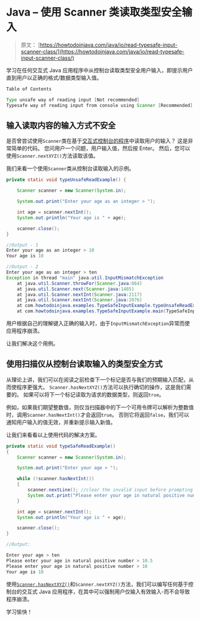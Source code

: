 # Java – 使用 Scanner 类读取类型安全输入

> 原文： [https://howtodoinjava.com/java/io/read-typesafe-input-scanner-class/](https://howtodoinjava.com/java/io/read-typesafe-input-scanner-class/)

学习在任何交互式 Java 应用程序中从控制台读取类型安全用户输入，即提示用户直到用户以正确的格式/数据类型输入值。

```java
Table of Contents

Type unsafe way of reading input [Not recommended]
Typesafe way of reading input from console using Scanner [Recommended]
```

## 输入读取内容的输入方式不安全

是否曾尝试使用`Scanner`类在基于[交互式控制台的程序](https://howtodoinjava.com/java/io/java-io-how-to-read-input-from-console/)中读取用户的输入？ 这是非常简单的代码。 您问用户一个问题，用户输入值，然后按 Enter。 然后，您可以使用`Scanner.nextXYZ()`方法读取该值。

我们来看一个使用`Scanner`类从控制台读取输入的示例。

```java
private static void typeUnsafeReadExample() {

	Scanner scanner = new Scanner(System.in);

	System.out.print("Enter your age as an integer > ");

	int age = scanner.nextInt();
	System.out.println("Your age is " + age);

	scanner.close();
}

//Output - 1
Enter your age as an integer > 10
Your age is 10

//Output - 2
Enter your age as an integer > ten
Exception in thread "main" java.util.InputMismatchException
	at java.util.Scanner.throwFor(Scanner.java:864)
	at java.util.Scanner.next(Scanner.java:1485)
	at java.util.Scanner.nextInt(Scanner.java:2117)
	at java.util.Scanner.nextInt(Scanner.java:2076)
	at com.howtodoinjava.examples.TypeSafeInputExample.typeUnsafeReadExample(TypeSafeInputExample.java:19)
	at com.howtodoinjava.examples.TypeSafeInputExample.main(TypeSafeInputExample.java:9)

```

用户根据自己的理解键入正确的输入时，由于`InputMismatchException`异常而使应用程序崩溃。

让我们解决这个用例。

## 使用扫描仪从控制台读取输入的类型安全方式

从理论上讲，我们可以在阅读之前检查下一个标记是否与我们的预期输入匹配，从而使程序更强大。 `Scanner.hasNextXYZ()`方法可以执行确切的操作，这是我们需要的。 如果可以将下一个标记读取为请求的数据类型，则返回`true`。

例如，如果我们期望整数值，则仅当扫描器中的下一个可用令牌可以解析为整数值时，调用`Scanner.hasNextInt()`才会返回`true`。 否则它将返回`false`，我们可以通知用户输入的值无效，并重新提示输入新值。

让我们来看看以上使用代码的解决方案。

```java
private static void typeSafeReadExample() 
{
	Scanner scanner = new Scanner(System.in);

	System.out.print("Enter your age > ");

	while (!scanner.hasNextInt()) 
	{
		scanner.nextLine();	//clear the invalid input before prompting again
		System.out.print("Please enter your age in natural positive number > ");
	}

	int age = scanner.nextInt();
	System.out.println("Your age is " + age);

	scanner.close();
}

//Output:

Enter your age > ten
Please enter your age in natural positive number > 10.5
Please enter your age in natural positive number > 10
Your age is 10

```

使用[`Scanner.hasNextXYZ()`](https://docs.oracle.com/javase/7/docs/api/java/util/Scanner.html)和`Scanner.nextXYZ()`方法，我们可以编写任何基于控制台的交互式 Java 应用程序，在其中可以强制用户仅输入有效输入-而不会导致程序崩溃。

学习愉快！